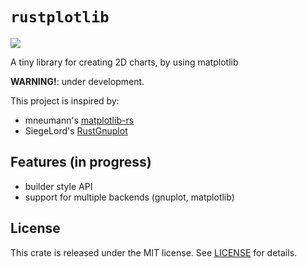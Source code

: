 # `rustplotlib`
[![](http://meritbadge.herokuapp.com/rustplotlib)](https://crates.io/crates/rustplotlib)

A tiny library for creating 2D charts, by using matplotlib

__WARNING!__: under development.

This project is inspired by:
* mneumann's [matplotlib-rs](https://github.com/mneumann/matplotlib-rs)
* SiegeLord's [RustGnuplot](https://github.com/SiegeLord/RustGnuplot)

## Features (in progress)
* builder style API
* support for multiple backends (gnuplot, matplotlib)

## License
This crate is released under the MIT license.
See [LICENSE](LICENSE) for details.